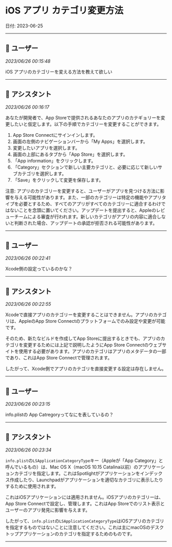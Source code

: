 # iOS アプリ カテゴリ変更方法

日付: 2023-06-25

---

## 👤 ユーザー
*2023/06/26 00:15:48*

iOS アプリのカテゴリーを変える方法を教えて欲しい

---

## 🤖 アシスタント
*2023/06/26 00:16:17*

あなたが開発者で、App Storeで提供されるあなたのアプリのカテギョリーを変更したいと仮定します。以下の手順でカテゴリーを変更することができます。

1. App Store Connectにサインインします。
2. 画面の左側のナビゲーションバーから「My Apps」を選択します。
3. 変更したいアプリを選択します。
4. 画面の上部にあるタブから「App Store」を選択します。
5. 「App information」をクリックします。
6. 「Category」セクションで新しい主要カテゴリと、必要に応じて新しいサブカテゴリを選択します。
7. 「Save」をクリックして変更を保存します。

注意: アプリのカテゴリーを変更すると、ユーザーがアプリを見つける方法に影響を与える可能性があります。また、一部のカテゴリーは特定の機能やアプリタイプを必要とするため、すべてのアプリがすべてのカテゴリーに適合するわけではないことを念頭に置いてください。アップデートを提出すると、Appleのレビューチームによる審査が行われます。新しいカテゴリがアプリの内容に適合しないと判断された場合、アップデートの承認が拒否される可能性があります。

---

## 👤 ユーザー
*2023/06/26 00:22:41*

Xcode側の設定っているのかな？

---

## 🤖 アシスタント
*2023/06/26 00:22:55*

Xcodeで直接アプリのカテゴリーを変更することはできません。アプリのカテゴリは、AppleのApp Store Connectのプラットフォームでのみ設定や変更が可能です。

そのため、新たなビルドを作成してApp Storeに提出するときでも、アプリのカテゴリを変更するためには上記で説明したようにApp Store Connectのウェブサイトを使用する必要があります。アプリのカテゴリはアプリのメタデータの一部であり、これはApp Store Connectで管理されます。

したがって、Xcode側でアプリのカテゴリを直接変更する設定は存在しません。

---

## 👤 ユーザー
*2023/06/26 00:23:15*

info.plistの App Catregoryってなにを表しているの？

---

## 🤖 アシスタント
*2023/06/26 00:23:34*

`info.plist`の`LSApplicationCategoryType`キー（Appleが「App Category」と呼んでいるもの）は、Mac OS X（macOS 10.15 Catalina以前）のアプリケーションカテゴリを指定します。これはSpotlightがアプリケーションをインデックス作成したり、Launchpadがアプリケーションを適切なカテゴリに表示したりするために使用されます。

これはiOSアプリケーションには適用されません。iOSアプリのカテゴリーは、App Store Connectで設定し、管理します。これはApp Storeでのリスト表示とユーザーのアプリ発見に影響を与えます。

したがって、`info.plist`の`LSApplicationCategoryType`はiOSアプリのカテゴリを指定するものではないことに注意してください。これは主にmacOSのデスクトップアプリケーションのカテゴリを指定するためのものです。

---
